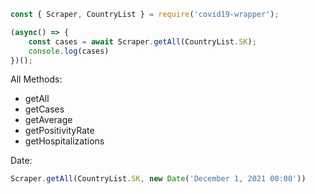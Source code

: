 ```js
const { Scraper, CountryList } = require('covid19-wrapper');

(async() => {
    const cases = await Scraper.getAll(CountryList.SK);
    console.log(cases)
})();
```

All Methods:
- getAll
- getCases
- getAverage
- getPositivityRate
- getHospitalizations

Date:
```js
Scraper.getAll(CountryList.SK, new Date('December 1, 2021 00:00'))
```